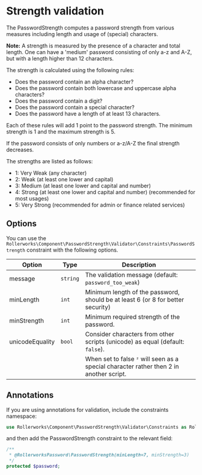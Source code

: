 Strength validation
===================

The PasswordStrength computes a password strength from various measures
including length and usage of (special) characters.

**Note:** A strength is measured by the presence of a character and total length.
One can have a 'medium' password consisting of only a-z and A-Z, but with a length higher than 12 characters.

The strength is calculated using the following rules:

* Does the password contain an alpha character?
* Does the password contain both lowercase and uppercase alpha characters?
* Does the password contain a digit?
* Does the password contain a special character?
* Does the password have a length of at least 13 characters.

Each of these rules will add 1 point to the password strength. The minimum strength is 1 and the maximum strength is 5.

If the password consists of only numbers or a-z/A-Z the final strength decreases.

The strengths are listed as follows:

*  1: Very Weak (any character)
*  2: Weak (at least one lower and capital)
*  3: Medium (at least one lower and capital and number)
*  4: Strong (at least one lower and capital and number) (recommended for most usages)
*  5: Very Strong (recommended for admin or finance related services)

## Options

You can use the `Rollerworks\Component\PasswordStrength\Validator\Constraints\PasswordStrength`
constraint with the following options.

|     Option      |   Type   |                                       Description                                       |
| --------------- | -------- | --------------------------------------------------------------------------------------- |
| message         | `string` | The validation message (default: `password_too_weak`)                                   |
| minLength       | `int`    | Minimum length of the password, should be at least 6 (or 8 for better security)         |
| minStrength     | `int`    | Minimum required strength of the password.                                              |
| unicodeEquality | `bool`   | Consider characters from other scripts (unicode) as equal (default: `false`).           |
|                 |          | When set to false `²` will seen as a special character rather then 2 in another script. |

## Annotations

If you are using annotations for validation, include the constraints namespace:

```php
use Rollerworks\Component\PasswordStrength\Validator\Constraints as RollerworksPassword;
```

and then add the PasswordStrength constraint to the relevant field:

```php
/**
 * @RollerworksPassword\PasswordStrength(minLength=7, minStrength=3)
 */
protected $password;
```
